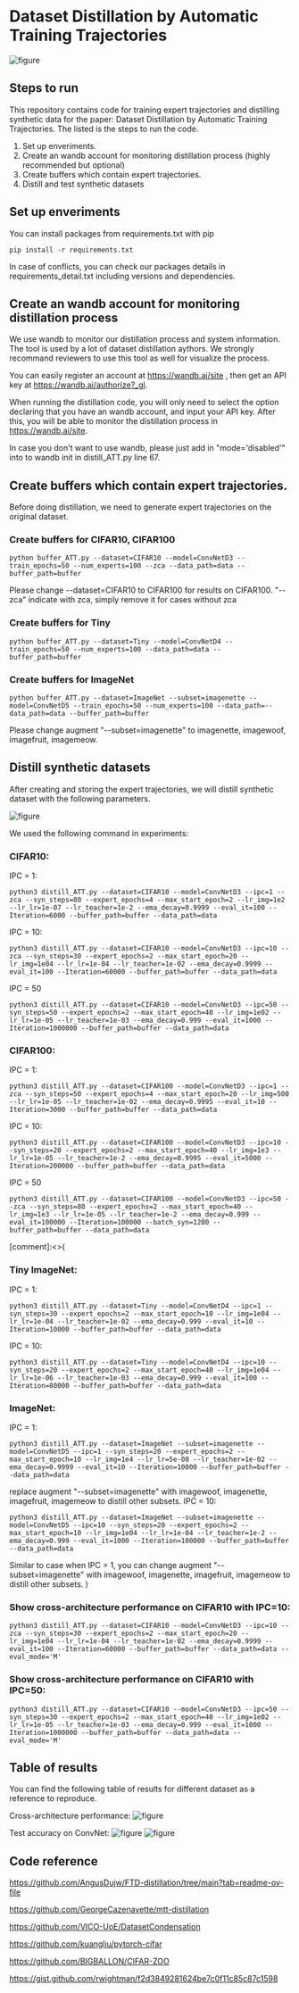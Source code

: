 # Dataset Distillation by Automatic Training Trajectories

![figure](figures/demo.png)

## Steps to run
This repository contains code for training expert trajectories and distilling synthetic data for the paper: Dataset Distillation by Automatic Training Trajectories. The listed is the steps to run the code.
1. Set up enveriments.
2. Create an wandb account for monitoring distillation process (highly recommended but optional)
3. Create buffers which contain expert trajectories.
4. Distill and test synthetic datasets

## Set up enveriments
You can install packages from requirements.txt with pip 

```
pip install -r requirements.txt
```
In case of conflicts, you can check our packages details in requirements_detail.txt including versions and dependencies.

## Create an wandb account for monitoring distillation process
We use wandb to monitor our distillation process and system information. The tool is used by a lot of dataset distillation aythors. We strongly recommand reviewers to use this tool as well for visualize the process.

You can easily register an account at https://wandb.ai/site
, then get an API key at https://wandb.ai/authorize?_gl.

When running the distillation code, you will only need to select the option declaring that you have an wandb account, and input your API key. After this, you will be able to monitor the distillation process in https://wandb.ai/site.

In case you don't want to use wandb, please just add in "mode='disabled'" into to wandb init in distill_ATT.py line 67.

## Create buffers which contain expert trajectories.
Before doing distillation, we need to generate expert trajectories on the original dataset.

### Create buffers for CIFAR10, CIFAR100
```
python buffer_ATT.py --dataset=CIFAR10 --model=ConvNetD3 --train_epochs=50 --num_experts=100 --zca --data_path=data --buffer_path=buffer
```
Please change --dataset=CIFAR10 to CIFAR100 for results on CIFAR100. "--zca" indicate with zca, simply remove it for cases without zca

### Create buffers for Tiny
```
python buffer_ATT.py --dataset=Tiny --model=ConvNetD4 --train_epochs=50 --num_experts=100 --data_path=data --buffer_path=buffer
```

### Create buffers for ImageNet
```
python buffer_ATT.py --dataset=ImageNet --subset=imagenette --model=ConvNetD5 --train_epochs=50 --num_experts=100 --data_path=--data_path=data --buffer_path=buffer
```
Please change augment "--subset=imagenette" to imagenette, imagewoof, imagefruit,  imagemeow. 

## Distill synthetic datasets
After creating and storing the expert trajectories, we will distill synthetic dataset with the following parameters.

![figure](figures/table.png "Hyperparameters")

We used the following command in experiments:
### CIFAR10:
IPC = 1:
```
python3 distill_ATT.py --dataset=CIFAR10 --model=ConvNetD3 --ipc=1 --zca --syn_steps=80 --expert_epochs=4 --max_start_epoch=2 --lr_img=1e2 --lr_lr=1e-07 --lr_teacher=1e-2 --ema_decay=0.9999 --eval_it=100 --Iteration=6000 --buffer_path=buffer --data_path=data
```
IPC = 10:
```
python3 distill_ATT.py --dataset=CIFAR10 --model=ConvNetD3 --ipc=10 --zca --syn_steps=30 --expert_epochs=2 --max_start_epoch=20 --lr_img=1e04 --lr_lr=1e-04 --lr_teacher=1e-02 --ema_decay=0.9999 --eval_it=100 --Iteration=60000 --buffer_path=buffer --data_path=data
```
IPC = 50
```
python3 distill_ATT.py --dataset=CIFAR10 --model=ConvNetD3 --ipc=50 --syn_steps=50 --expert_epochs=2 --max_start_epoch=40 --lr_img=1e02 --lr_lr=1e-05 --lr_teacher=1e-03 --ema_decay=0.999 --eval_it=1000 --Iteration=1000000 --buffer_path=buffer --data_path=data
```

### CIFAR100:
IPC = 1:
```
python3 distill_ATT.py --dataset=CIFAR100 --model=ConvNetD3 --ipc=1 --zca --syn_steps=50 --expert_epochs=4 --max_start_epoch=20 --lr_img=500 --lr_lr=1e-05 --lr_teacher=1e-02 --ema_decay=0.9995 --eval_it=10 --Iteration=3000 --buffer_path=buffer --data_path=data
```
IPC = 10:
```
python3 distill_ATT.py --dataset=CIFAR100 --model=ConvNetD3 --ipc=10 --syn_steps=20 --expert_epochs=2 --max_start_epoch=40 --lr_img=1e3 --lr_lr=1e-05 --lr_teacher=1e-2 --ema_decay=0.9995 --eval_it=5000 --Iteration=200000 --buffer_path=buffer --data_path=data
```
IPC = 50
```
python3 distill_ATT.py --dataset=CIFAR100 --model=ConvNetD3 --ipc=50 --zca --syn_steps=80 --expert_epochs=2 --max_start_epoch=40 --lr_img=1e3 --lr_lr=1e-05 --lr_teacher=1e-2 --ema_decay=0.999 --eval_it=100000 --Iteration=100000 --batch_syn=1200 --buffer_path=buffer --data_path=data
```
[comment]:<>(
### Tiny ImageNet:
IPC = 1:
```
python3 distill_ATT.py --dataset=Tiny --model=ConvNetD4 --ipc=1 --syn_steps=30 --expert_epochs=2 --max_start_epoch=10 --lr_img=1e04 --lr_lr=1e-04 --lr_teacher=1e-02 --ema_decay=0.999 --eval_it=10 --Iteration=10000 --buffer_path=buffer --data_path=data
```
IPC = 10:
```
python3 distill_ATT.py --dataset=Tiny --model=ConvNetD4 --ipc=10 --syn_steps=20 --expert_epochs=2 --max_start_epoch=40 --lr_img=1e04 --lr_lr=1e-06 --lr_teacher=1e-03 --ema_decay=0.999 --eval_it=100 --Iteration=80000 --buffer_path=buffer --data_path=data
```

### ImageNet:
IPC = 1:
```
python3 distill_ATT.py --dataset=ImageNet --subset=imagenette --model=ConvNetD5 --ipc=1 --syn_steps=20 --expert_epochs=2 --max_start_epoch=10 --lr_img=1e4 --lr_lr=5e-08 --lr_teacher=1e-02 --ema_decay=0.9999 --eval_it=10 --Iteration=10000 --buffer_path=buffer --data_path=data
```
replace augment "--subset=imagenette" with imagewoof, imagenette, imagefruit, imagemeow to distill other subsets.
IPC = 10:
```
python3 distill_ATT.py --dataset=ImageNet --subset=imagenette --model=ConvNetD5 --ipc=10 --syn_steps=20 --expert_epochs=2 --max_start_epoch=10 --lr_img=1e04 --lr_lr=1e-04 --lr_teacher=1e-2 --ema_decay=0.999 --eval_it=1000 --Iteration=100000 --buffer_path=buffer --data_path=data
```
Similar to case when IPC = 1, you can change augment "--subset=imagenette" with imagewoof, imagenette, imagefruit, imagemeow to distill other subsets.
)
### Show cross-architecture performance on CIFAR10 with IPC=10:
```
python3 distill_ATT.py --dataset=CIFAR10 --model=ConvNetD3 --ipc=10 --zca --syn_steps=30 --expert_epochs=2 --max_start_epoch=20 --lr_img=1e04 --lr_lr=1e-04 --lr_teacher=1e-02 --ema_decay=0.9999 --eval_it=100 --Iteration=60000 --buffer_path=buffer --data_path=data --eval_mode='M'
```
### Show cross-architecture performance on CIFAR10 with IPC=50:
```
python3 distill_ATT.py --dataset=CIFAR10 --model=ConvNetD3 --ipc=50 --syn_steps=30 --expert_epochs=2 --max_start_epoch=40 --lr_img=1e02 --lr_lr=1e-05 --lr_teacher=1e-03 --ema_decay=0.999 --eval_it=1000 --Iteration=1000000 --buffer_path=buffer --data_path=data --eval_mode='M'
```

## Table of results
You can find the following table of results for different dataset as a reference to reproduce.

Cross-architecture performance:
![figure](figures/result2.png)

Test accuracy on ConvNet:
![figure](figures/result1.png)
![figure](figures/result1-2.png)

## Code reference
https://github.com/AngusDujw/FTD-distillation/tree/main?tab=readme-ov-file

https://github.com/GeorgeCazenavette/mtt-distillation

https://github.com/VICO-UoE/DatasetCondensation

https://github.com/kuangliu/pytorch-cifar

https://github.com/BIGBALLON/CIFAR-ZOO

https://gist.github.com/rwightman/f2d3849281624be7c0f11c85c87c1598

